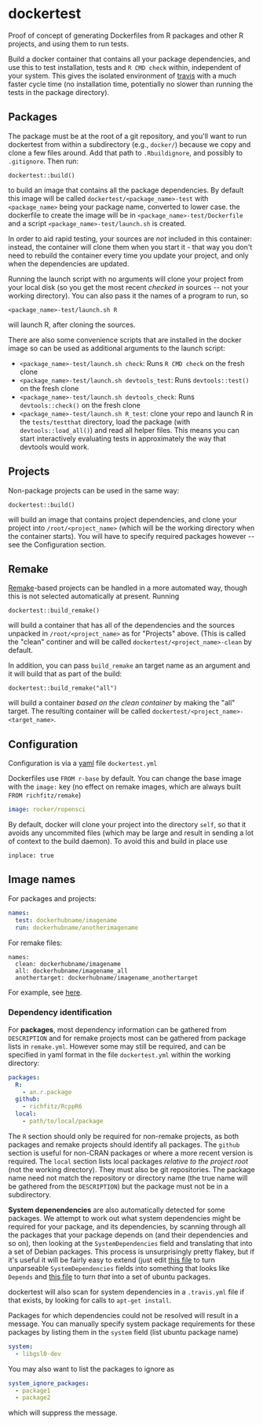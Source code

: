 # dockertest

Proof of concept of generating Dockerfiles from R packages and other R projects, and using them to run tests.

Build a docker container that contains all your package dependencies, and use this to test installation, tests and `R CMD check` within, independent of your system.  This gives the isolated environment of [travis](https://travis-ci.org) with a much faster cycle time (no installation time, potentially no slower than running the tests in the package directory).

## Packages

The package must be at the root of a git repository, and you'll want to run dockertest from within a subdirectory (e.g., `docker/`) because we copy and clone a few files around.  Add that path to `.Rbuildignore`, and possibly to `.gitignore`.  Then run:

```
dockertest::build()
```

to build an image that contains all the package dependencies.  By default this image will be called `dockertest/<package_name>-test` with `<package_name>` being your package name, converted to lower case.  the dockerfile to create the image will be in `<package_name>-test/Dockerfile` and a script `<package_name>-test/launch.sh` is created.

In order to aid rapid testing, your sources are *not* included in this container: instead, the container will clone them when you start it - that way you don't need to rebuild the container every time you update your project, and only when the dependencies are updated.

Running the launch script with no arguments will clone your project from your local disk (so you get the most recent *checked in* sources -- not your working directory).  You can also pass it the names of a program to run, so

```
<package_name>-test/launch.sh R
```

will launch R, after cloning the sources.

There are also some convenience scripts that are installed in the docker image so can be used as additional arguments to the launch script:

* `<package_name>-test/launch.sh check`: Runs `R CMD check` on the fresh clone
* `<package_name>-test/launch.sh devtools_test`: Runs `devtools::test()` on the fresh clone
* `<package_name>-test/launch.sh devtools_check`: Runs `devtools::check()` on the fresh clone
* `<package_name>-test/launch.sh R_test`: clone your repo and launch R in the `tests/testthat` directory, load the package (with `devtools::load_all()`) and read all helper files.  This means you can start interactively evaluating tests in approximately the way that devtools would work.

## Projects

Non-package projects can be used in the same way:

```
dockertest::build()
```

will build an image that contains project dependencies, and clone your project into `/root/<project_name>` (which will be the working directory when the container starts).  You will have to specify required packages however -- see the Configuration section.

## Remake

[Remake](https://github.com/richfitz/remake)-based projects can be handled in a more automated way, though this is not selected automatically at present.  Running

```
dockertest::build_remake()
```

will build a container that has all of the dependencies and the sources unpacked in `/root/<project_name>` as for "Projects" above.  (This is called the "clean" continer and will be called `dockertest/<project_name>-clean` by default.

In addition, you can pass `build_remake` an target name as an argument and it will build that as part of the build:

```
dockertest::build_remake("all")
```

will build a container *based on the clean container* by making the "all" target.  The resulting container will be called `dockertest/<project_name>-<target_name>`.

## Configuration

Configuration is via a [yaml](https://yaml.org) file `dockertest.yml`

Dockerfiles use `FROM r-base` by default.  You can change the base image with the `image:` key (no effect on remake images, which are always built `FROM richfitz/remake`)

```yaml
image: rocker/ropensci
```

By default, docker will clone your project into the directory `self`, so that it avoids any uncommited files (which may be large and result in sending a lot of context to the build daemon).  To avoid this and build in place use

```
inplace: true
```

## Image names

For packages and projects:

```yaml
names:
  test: dockerhubname/imagename
  run: dockerhubname/anotherimagename
```

For remake files:

```
names:
  clean: dockerhubname/imagename
  all: dockerhubname/imagename_all
  anothertarget: dockerhubname/imagename_anothertarget
```

For example, see [here](https://github.com/dfalster/baad/blob/master/docker/dockertest.yml).

### Dependency identification

For **packages**, most dependency information can be gathered from `DESCRIPTION` and for remake projects most can be gathered from package lists in `remake.yml`.  However some may still be required, and can be specified in yaml format in the file `dockertest.yml` within the working directory:

```yaml
packages:
  R:
    - an.r.package
  github:
    - richfitz/RcppR6
  local:
    - path/to/local/package
```

The `R` section should only be required for non-remake projects, as both packages and remake projects should identify all packages.  The `github` section is useful for non-CRAN packages or where a more recent version is required.  The `local` section lists local packages *relative to the project root* (not the working directory).  They must also be git repositories.  The package name need not match the repository or directory name (the true name will be gathered from the `DESCRIPTION`) but the package must not be in a subdirectory.

**System depenendencies** are also automatically detected for some packages.  We attempt to work out what system dependencies might be required for your package, and its dependencies, by scanning through all the packages that your package depends on (and their dependencies and so on), then looking at the `SystemDependencies` field and translating that into a set of Debian packages.  This process is unsurprisingly pretty flakey, but if it's useful it will be fairly easy to extend (just edit [this file](https://github.com/richfitz/dockertest/blob/master/inst/system_requirements_sanitise.yml) to turn unparseable `SystemDependencies` fields into something that looks like `Depends` and [this file](https://github.com/richfitz/dockertest/blob/master/inst/system_requirements_apt_get.yml) to turn *that* into a set of ubuntu packages.

dockertest will also scan for system dependencies in a `.travis.yml` file if that exists, by looking for calls to `apt-get install`.

Packages for which dependencies could not be resolved will result in a message.  You can manually specify system package requirements for these packages by listing them in the `system` field (list ubuntu package name)


```yaml
system:
  - libgsl0-dev
```

You may also want to list the packages to ignore as

```yaml
system_ignore_packages:
  - package1
  - package2
```

which will suppress the message.
